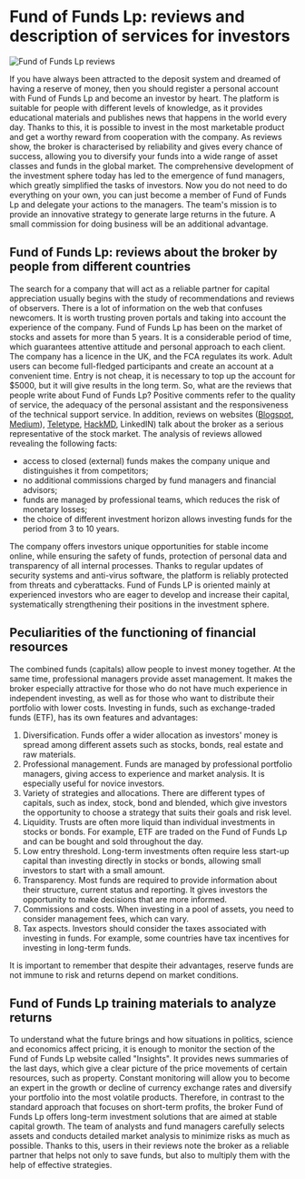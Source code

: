 # Fund of Funds Lp: reviews and description of services for investors
![Fund of Funds Lp reviews](https://github.com/user-attachments/assets/9c7c1d01-0ae2-46da-88be-ce63aa507c27)

If you have always been attracted to the deposit system and dreamed of having a reserve of money, then you should register a personal account with Fund of Funds Lp and become an investor by heart. The platform is suitable for people with different levels of knowledge, as it provides educational materials and publishes news that happens in the world every day. Thanks to this, it is possible to invest in the most marketable product and get a worthy reward from cooperation with the company. As reviews show, the broker is characterised by reliability and gives every chance of success, allowing you to diversify your funds into a wide range of asset classes and funds in the global market.
The comprehensive development of the investment sphere today has led to the emergence of fund managers, which greatly simplified the tasks of investors. Now you do not need to do everything on your own, you can just become a member of Fund of Funds Lp and delegate your actions to the managers. The team's mission is to provide an innovative strategy to generate large returns in the future. A small commission for doing business will be an additional advantage. 
## Fund of Funds Lp: reviews about the broker by people from different countries
The search for a company that will act as a reliable partner for capital appreciation usually begins with the study of recommendations and reviews of observers. There is a lot of information on the web that confuses newcomers. It is worth trusting proven portals and taking into account the experience of the company. Fund of Funds Lp has been on the market of stocks and assets for more than 5 years. It is a considerable period of time, which guarantees attentive attitude and personal approach to each client. The company has a licence in the UK, and the FCA regulates its work.
Adult users can become full-fledged participants and create an account at a convenient time. Entry is not cheap, it is necessary to top up the account for $5000, but it will give results in the long term.
So, what are the reviews that people write about Fund of Funds Lp? Positive comments refer to the quality of service, the adequacy of the personal assistant and the responsiveness of the technical support service. In addition, reviews on websites ([Blogspot](https://fundoffundslp.blogspot.com/2024/11/fund-of-funds-lp-investment-broker.html), [Medium](https://medium.com/@FundofFundsLp/fund-of-funds-lp-company-reviews-for-investments-69ad89521fe4)), [Teletype](https://teletype.in/@fund_of_fund_slp/Y0Yqk1Xc0gv), [HackMD](https://hackmd.io/RcsOPMEcRRiElaoLJuDwZQ), LinkedIN) talk about the broker as a serious representative of the stock market. 
The analysis of reviews allowed revealing the following facts:

* access to closed (external) funds makes the company unique and distinguishes it from competitors;
* no additional commissions charged by fund managers and financial advisors;
* funds are managed by professional teams, which reduces the risk of monetary losses;
* the choice of different investment horizon allows investing funds for the period from 3 to 10 years.

The company offers investors unique opportunities for stable income online, while ensuring the safety of funds, protection of personal data and transparency of all internal processes. Thanks to regular updates of security systems and anti-virus software, the platform is reliably protected from threats and cyberattacks.
Fund of Funds LP is oriented mainly at experienced investors who are eager to develop and increase their capital, systematically strengthening their positions in the investment sphere.

## Peculiarities of the functioning of financial resources
The combined funds (capitals) allow people to invest money together. At the same time, professional managers provide asset management. It makes the broker especially attractive for those who do not have much experience in independent investing, as well as for those who want to distribute their portfolio with lower costs.
Investing in funds, such as exchange-traded funds (ETF), has its own features and advantages:
1. Diversification. Funds offer a wider allocation as investors' money is spread among different assets such as stocks, bonds, real estate and raw materials. 
2. Professional management. Funds are managed by professional portfolio managers, giving access to experience and market analysis. It is especially useful for novice investors.
3. Variety of strategies and allocations. There are different types of capitals, such as index, stock, bond and blended, which give investors the opportunity to choose a strategy that suits their goals and risk level.
4. Liquidity. Trusts are often more liquid than individual investments in stocks or bonds. For example, ETF are traded on the Fund of Funds Lp and can be bought and sold throughout the day.
5. Low entry threshold. Long-term investments often require less start-up capital than investing directly in stocks or bonds, allowing small investors to start with a small amount.
6. Transparency. Most funds are required to provide information about their structure, current status and reporting. It gives investors the opportunity to make decisions that are more informed.
7. Commissions and costs. When investing in a pool of assets, you need to consider management fees, which can vary. 
8. Tax aspects. Investors should consider the taxes associated with investing in funds. For example, some countries have tax incentives for investing in long-term funds.

It is important to remember that despite their advantages, reserve funds are not immune to risk and returns depend on market conditions.
## Fund of Funds Lp training materials to analyze returns
To understand what the future brings and how situations in politics, science and economics affect pricing, it is enough to monitor the section of the Fund of Funds Lp website called "Insights". It provides news summaries of the last days, which give a clear picture of the price movements of certain resources, such as property. Constant monitoring will allow you to become an expert in the growth or decline of currency exchange rates and diversify your portfolio into the most volatile products.
Therefore, in contrast to the standard approach that focuses on short-term profits, the broker Fund of Funds Lp offers long-term investment solutions that are aimed at stable capital growth. The team of analysts and fund managers carefully selects assets and conducts detailed market analysis to minimize risks as much as possible. Thanks to this, users in their reviews note the broker as a reliable partner that helps not only to save funds, but also to multiply them with the help of effective strategies.




